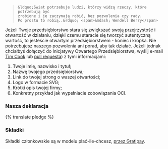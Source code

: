 <blockquote>

    &ldquo;Świat potrzebuje ludzi, którzy widzą rzeczy, które potrzebują być
    zrobione i je zaczynają robić, bez pozwolenia czy rady.
    Po prostu to robią..&rdquo; <span>&mdash; Wendell Berry</span>

</blockquote>

Jeżeli Twoje przedsiębiorstwo stara się zwiększać swoją przejrzystość i
otwartość w działaniu, dzięki czemu staracie się tworzyć autentyczną wartość,
to jesteście otwartym przedsiębiorstwem - koniec i kropka. Nie potrzebujesz
naszego pozwolenia ani porad, aby tak działać.
Jeżeli jednak chciałbyś dołączyć do Inicjatywy Otwartego Przedsiębiorstwa,
wyślij e-mail [Tim Cook](mailto:tim@saxifrageschool.org)
lub [pull requesta](https://github.com/opencompany/www.opencompany.org/blob/master/_data/directory.yml))
z tymi informacjami:

  1. Twoje imię, nazwisko i tytuł;
  1. Nazwę twojego przedsiębiorstwa;
  1. Link do twojej strong o waszej otwartości;
  1. Logo w formacie SVG;
  1. Krótki opis twojej firmy;
  1. Konkretny przykład jak wypełniacie zobowiązania OCI.


### Nasza deklaracja

{% translate pledge %}


### Składki

Składki członkowskie są w modelu płać-ile-chcesz, <a
href="https://gratipay.com/OpenCompany/">przez Gratipay</a>.

<div class="gratipay-widget">
    <script data-gratipay-username="OpenCompany" src="//grtp.co/v1.js"></script>
</div>
